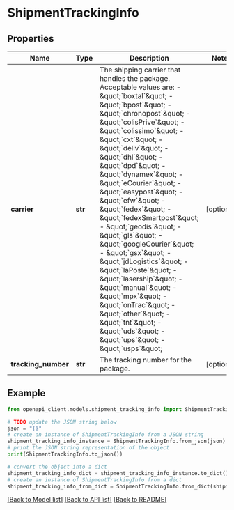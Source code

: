 # ShipmentTrackingInfo


## Properties

Name | Type | Description | Notes
------------ | ------------- | ------------- | -------------
**carrier** | **str** | The shipping carrier that handles the package. Acceptable values are: - \&quot;&#x60;boxtal&#x60;\&quot; - \&quot;&#x60;bpost&#x60;\&quot; - \&quot;&#x60;chronopost&#x60;\&quot; - \&quot;&#x60;colisPrive&#x60;\&quot; - \&quot;&#x60;colissimo&#x60;\&quot; - \&quot;&#x60;cxt&#x60;\&quot; - \&quot;&#x60;deliv&#x60;\&quot; - \&quot;&#x60;dhl&#x60;\&quot; - \&quot;&#x60;dpd&#x60;\&quot; - \&quot;&#x60;dynamex&#x60;\&quot; - \&quot;&#x60;eCourier&#x60;\&quot; - \&quot;&#x60;easypost&#x60;\&quot; - \&quot;&#x60;efw&#x60;\&quot; - \&quot;&#x60;fedex&#x60;\&quot; - \&quot;&#x60;fedexSmartpost&#x60;\&quot; - \&quot;&#x60;geodis&#x60;\&quot; - \&quot;&#x60;gls&#x60;\&quot; - \&quot;&#x60;googleCourier&#x60;\&quot; - \&quot;&#x60;gsx&#x60;\&quot; - \&quot;&#x60;jdLogistics&#x60;\&quot; - \&quot;&#x60;laPoste&#x60;\&quot; - \&quot;&#x60;lasership&#x60;\&quot; - \&quot;&#x60;manual&#x60;\&quot; - \&quot;&#x60;mpx&#x60;\&quot; - \&quot;&#x60;onTrac&#x60;\&quot; - \&quot;&#x60;other&#x60;\&quot; - \&quot;&#x60;tnt&#x60;\&quot; - \&quot;&#x60;uds&#x60;\&quot; - \&quot;&#x60;ups&#x60;\&quot; - \&quot;&#x60;usps&#x60;\&quot;  | [optional] 
**tracking_number** | **str** | The tracking number for the package. | [optional] 

## Example

```python
from openapi_client.models.shipment_tracking_info import ShipmentTrackingInfo

# TODO update the JSON string below
json = "{}"
# create an instance of ShipmentTrackingInfo from a JSON string
shipment_tracking_info_instance = ShipmentTrackingInfo.from_json(json)
# print the JSON string representation of the object
print(ShipmentTrackingInfo.to_json())

# convert the object into a dict
shipment_tracking_info_dict = shipment_tracking_info_instance.to_dict()
# create an instance of ShipmentTrackingInfo from a dict
shipment_tracking_info_from_dict = ShipmentTrackingInfo.from_dict(shipment_tracking_info_dict)
```
[[Back to Model list]](../README.md#documentation-for-models) [[Back to API list]](../README.md#documentation-for-api-endpoints) [[Back to README]](../README.md)


